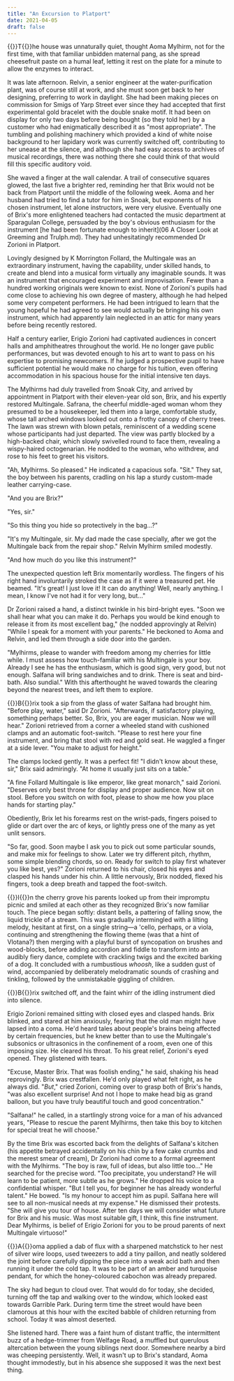 ```yaml
---
title: "An Excursion to Platport"
date: 2021-04-05
draft: false
---
```


{{<glyph>}}T{{</glyph>}}he house was unnaturally quiet, thought Aoma Mylhirm, not for the first time, with that familiar unbidden maternal pang, as she spread cheesefruit paste on a humal leaf, letting it rest on the plate for a minute to allow the enzymes to interact.

It was late afternoon. Relvin, a senior engineer at the water-purification plant, was of course still at work, and she must soon get back to her designing, preferring to work in daylight. She had been making pieces on commission for Smigs of Yarp Street ever since they had accepted that first experimental gold bracelet with the double snake motif. It had been on display for only two days before being bought (so they told her) by a customer who had enigmatically described it as "most appropriate". The tumbling and polishing machinery which provided a kind of white noise background to her lapidary work was currently switched off, contributing to her unease at the silence, and although she had easy access to archives of musical recordings, there was nothing there she could think of that would fill this specific auditory void.

She waved a finger at the wall calendar. A trail of consecutive squares glowed, the last five a brighter red, reminding her that Brix would not be back from Platport until the middle of the following week. Aoma and her husband had tried to find a tutor for him in Snoak, but exponents of his chosen instrument, let alone instructors, were very elusive. Eventually one of Brix's more enlightened teachers had contacted the music department at Sparagulan College, persuaded by the boy's obvious enthusiasm for the instrument [he had been fortunate enough to inherit](06 A Closer Look at Greeming and Trulph.md). They had unhesitatingly recommended Dr Zorioni in Platport.

Lovingly designed by K Morrington Follard, the Multingale was an extraordinary instrument, having the capability, under skilled hands, to create and blend into a musical form virtually any imaginable sounds. It was an instrument that encouraged experiment and improvisation. Fewer than a hundred working originals were known to exist. None of Zorioni's pupils had come close to achieving his own degree of mastery, although he had helped some very competent performers. He had been intrigued to learn that the young hopeful he had agreed to see would actually be bringing his own instrument, which had apparently lain neglected in an attic for many years before being recently restored.

Half a century earlier, Erigio Zorioni had captivated audiences in concert halls and amphitheatres throughout the world. He no longer gave public performances, but was devoted enough to his art to want to pass on his expertise to promising newcomers. If he judged a prospective pupil to have sufficient potential he would make no charge for his tuition, even offering accommodation in his spacious house for the initial intensive ten days.

The Mylhirms had duly travelled from Snoak City, and arrived by appointment in Platport with their eleven-year old son, Brix, and his expertly restored Multingale. Safrana, the cheerful middle-aged woman whom they presumed to be a housekeeper, led them into a large, comfortable study, whose tall arched windows looked out onto a frothy canopy of cherry trees. The lawn was strewn with blown petals, reminiscent of a wedding scene whose participants had just departed. The view was partly blocked by a high-backed chair, which slowly swivelled round to face them, revealing a wispy-haired octogenarian. He nodded to the woman, who withdrew, and rose to his feet to greet his visitors.

"Ah, Mylhirms. So pleased." He indicated a capacious sofa. "Sit." They sat, the boy between his parents, cradling on his lap a sturdy custom-made leather carrying-case.

"And you are Brix?"

"Yes, sir."

"So this thing you hide so protectively in the bag…?"

"It's my Multingale, sir. My dad made the case specially, after we got the Multingale back from the repair shop." Relvin Mylhirm smiled modestly.

"And how much do you like this instrument?"

The unexpected question left Brix momentarily wordless. The fingers of his right hand involuntarily stroked the case as if it were a treasured pet. He beamed. "It's great! I just love it! It can do anything! Well, nearly anything. I mean, I know I've not had it for very long, but…"

Dr Zorioni raised a hand, a distinct twinkle in his bird-bright eyes. "Soon we shall hear what you can make it do. Perhaps you would be kind enough to release it from its most excellent bag," (he nodded approvingly at Relvin) "While I speak for a moment with your parents." He beckoned to Aoma and Relvin, and led them through a side door into the garden.

"Mylhirms, please to wander with freedom among my cherries for little while. I must assess how touch-familiar with his Multingale is your boy. Already I see he has the enthusiasm, which is good sign, very good, but not enough. Salfana will bring sandwiches and to drink. There is seat and bird-bath. Also sundial." With this afterthought he waved towards the clearing beyond the nearest trees, and left them to explore.



{{<glyph>}}B{{</glyph>}}rix took a sip from the glass of water Salfana had brought him. "Before play, water," said Dr Zorioni. "Afterwards, if satisfactory playing, something perhaps better. So, Brix, you are eager musician. Now we will hear." Zorioni retrieved from a corner a wheeled stand with cushioned clamps and an automatic foot-switch. "Please to rest here your fine instrument, and bring that stool with red and gold seat. He waggled a finger at a side lever. "You make to adjust for height."

The clamps locked gently. It was a perfect fit! "I didn't know about these, sir," Brix said admiringly. "At home it usually just sits on a table."

"A fine Follard Multingale is like emperor, like great monarch," said Zorioni. "Deserves only best throne for display and proper audience. Now sit on stool. Before you switch on with foot, please to show me how you place hands for starting play."

Obediently, Brix let his forearms rest on the wrist-pads, fingers poised to glide or dart over the arc of keys, or lightly press one of the many as yet unlit sensors.

"So far, good. Soon maybe I ask you to pick out some particular sounds, and make mix for feelings to show. Later we try different pitch, rhythm, some simple blending chords, so on. Ready for switch to play first whatever you like best, yes?" Zorioni returned to his chair, closed his eyes and clasped his hands under his chin. A little nervously, Brix nodded, flexed his fingers, took a deep breath and tapped the foot-switch.



{{<glyph>}}I{{</glyph>}}n the cherry grove his parents looked up from their impromptu picnic and smiled at each other as they recognized Brix's now familiar touch. The piece began softly: distant bells, a pattering of falling snow, the liquid trickle of a stream. This was gradually intermingled with a lilting melody, hesitant at first, on a single string—a 'cello, perhaps, or a viola, continuing and strengthening the flowing theme (was that a hint of Vlotana?) then merging with a playful burst of syncopation on brushes and wood-blocks, before adding accordion and fiddle to transform into an audibly fiery dance, complete with crackling twigs and the excited barking of a dog. It concluded with a rumbustious *whoosh*, like a sudden gust of wind, accompanied by deliberately melodramatic sounds of crashing and tinkling, followed by the unmistakable giggling of children. 



{{<glyph>}}B{{</glyph>}}rix switched off, and the faint whirr of the idling instrument died into silence.

Erigio Zorioni remained sitting with closed eyes and clasped hands. Brix blinked, and stared at him anxiously, fearing that the old man might have lapsed into a coma. He'd heard tales about people's brains being affected by certain frequencies, but he knew better than to use the Multingale's subsonics or ultrasonics in the confinement of a room, even one of this imposing size. He cleared his throat. To his great relief, Zorioni's eyed opened. They glistened with tears.

"Excuse, Master Brix. That was foolish ending," he said, shaking his head reprovingly. Brix was crestfallen. He'd only played what felt right, as he always did. "*But*," cried Zorioni, coming over to grasp both of Brix's hands, "was also excellent surprise! And not I hope to make head big as grand balloon, but you have truly beautiful touch and good concentration."

"Salfana!" he called, in a startlingly strong voice for a man of his advanced years, "Please to rescue the parent Mylhirms, then take this boy to kitchen for special treat he will choose."

By the time Brix was escorted back from the delights of Salfana's kitchen (his appetite betrayed accidentally on his chin by a few cake crumbs and the merest smear of cream), Dr Zorioni had come to a formal agreement with the Mylhirms. "The boy is raw, full of ideas, but also little too…" He searched for the precise word. "Too precipitate, you understand? He will learn to be patient, more subtle as he grows." He dropped his voice to a confidential whisper. "But I tell you, for beginner he has already wonderful talent." He bowed. "Is my honour to accept him as pupil. Salfana here will see to all non-musical needs at my expense." He dismissed their protests. "She will give you tour of house. After ten days we will consider what future for Brix and his music. Was most suitable gift, I think, this fine instrument. Dear Mylhirms, is belief of Erigio Zorioni for you to be proud parents of next Multingale virtuoso!"



{{<glyph>}}A{{</glyph>}}oma applied a dab of flux with a sharpened matchstick to her nest of silver wire loops, used tweezers to add a tiny paillon, and neatly soldered the joint before carefully dipping the piece into a weak acid bath and then running it under the cold tap. It was to be part of an amber and turquoise pendant, for which the honey-coloured cabochon was already prepared. 

The sky had begun to cloud over. That would do for today, she decided, turning off the tap and walking over to the window, which looked east towards Garrible Park. During term time the street would have been clamorous at this hour with the excited babble of children returning from school. Today it was almost deserted. 

She listened hard. There was a faint hum of distant traffic, the intermittent buzz of a hedge-trimmer from Welfage Road, a muffled but querulous altercation between the young siblings next door. Somewhere nearby a bird was cheeping persistently. Well, it wasn't up to Brix's standard, Aoma thought immodestly, but in his absence she supposed it was the next best thing.
